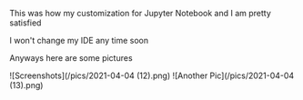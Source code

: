 This was how my customization for Jupyter Notebook and I am pretty satisfied

I won't change my IDE any time soon


Anyways here are some pictures 


![Screenshots](/pics/2021-04-04 (12).png)
![Another Pic](/pics/2021-04-04 (13).png)
